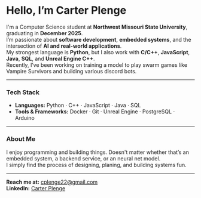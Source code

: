 # Hello, I’m Carter Plenge

I'm a Computer Science student at **Northwest Missouri State University**, graduating in **December 2025**.  
I’m passionate about **software development**, **embedded systems**, and the intersection of **AI and real-world applications**.  
My strongest language is **Python**, but I also work with **C/C++**, **JavaScript**, **Java**, **SQL**, and **Unreal Engine C++**.  
Recently, I’ve been working on training a model to play swarm games like Vampire Survivors and building various discord bots. 

---

### Tech Stack
- **Languages:** Python · C++ · JavaScript · Java · SQL  
- **Tools & Frameworks:** Docker · Git · Unreal Engine · PostgreSQL · Arduino  

---

### About Me
I enjoy programming and building things. Doesn't matter whether that’s an embedded system, a backend service, or an neural net model.  
I simply find the process of designing, planing, and building systems fun. 

---

**Reach me at:** [cplenge22@gmail.com](mailto:cplenge22@gmail.com)  
**LinkedIn:** [Carter Plenge](www.linkedin.com/in/carter-plenge-664590291) 

<!---
CarterPlenge/CarterPlenge is a ✨ special ✨ repository because its `README.md` (this file) appears on your GitHub profile.
You can click the Preview link to take a look at your changes.
--->
